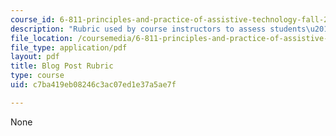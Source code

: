 ```yaml
---
course_id: 6-811-principles-and-practice-of-assistive-technology-fall-2014
description: "Rubric used by course instructors to assess students\u2019 blog posts."
file_location: /coursemedia/6-811-principles-and-practice-of-assistive-technology-fall-2014/c7ba419eb08246c3ac07ed1e37a5ae7f_BlogRubric.pdf
file_type: application/pdf
layout: pdf
title: Blog Post Rubric
type: course
uid: c7ba419eb08246c3ac07ed1e37a5ae7f

---
```

None
